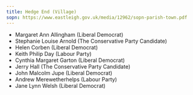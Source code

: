 ```yaml
---
title: Hedge End (Village)
sopn: https://www.eastleigh.gov.uk/media/12962/sopn-parish-town.pdf
---
```


- Margaret Ann Allingham (Liberal Democrat)
- Stephanie Louise Arnold (The Conservative Party Candidate)
- Helen Corben (Liberal Democrat)
- Keith Philip Day (Labour Party)
- Cynthia Margaret Garton (Liberal Democrat)
- Jerry Hall (The Conservative Party Candidate)
- John Malcolm Jupe (Liberal Democrat)
- Andrew Merewetherhelps (Labour Party)
- Jane Lynn Welsh (Liberal Democrat)
